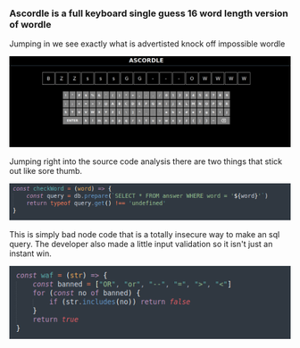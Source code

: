 ### Ascordle is a full keyboard single guess 16 word length version of wordle

Jumping in we see exactly what is advertisted knock off impossible wordle

![](./screenshots/ascordle.png)

Jumping right into the source code analysis there are two things that stick out like sore thumb.

![](./screenshots/badNodeCode.png)

This is simply bad node code that is a totally insecure way to make an sql query. The developer also made a little input validation so it isn't just an instant win.

![](./screenshots/badValidation.png)

